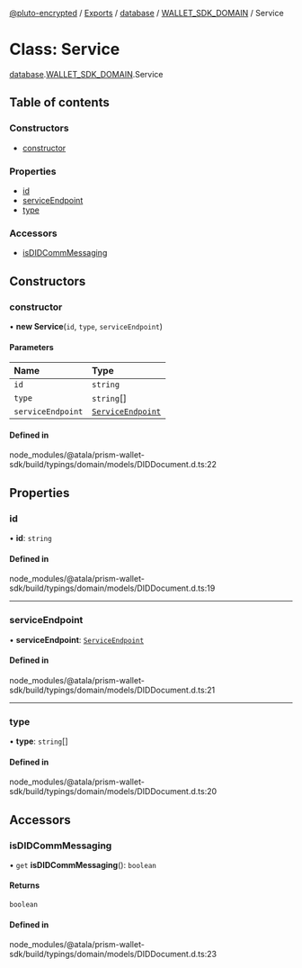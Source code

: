 [@pluto-encrypted](../README.md) / [Exports](../modules.md) / [database](../modules/database.md) / [WALLET\_SDK\_DOMAIN](../modules/database.WALLET_SDK_DOMAIN.md) / Service

# Class: Service

[database](../modules/database.md).[WALLET\_SDK\_DOMAIN](../modules/database.WALLET_SDK_DOMAIN.md).Service

## Table of contents

### Constructors

- [constructor](database.WALLET_SDK_DOMAIN.Service.md#constructor)

### Properties

- [id](database.WALLET_SDK_DOMAIN.Service.md#id)
- [serviceEndpoint](database.WALLET_SDK_DOMAIN.Service.md#serviceendpoint)
- [type](database.WALLET_SDK_DOMAIN.Service.md#type)

### Accessors

- [isDIDCommMessaging](database.WALLET_SDK_DOMAIN.Service.md#isdidcommmessaging)

## Constructors

### constructor

• **new Service**(`id`, `type`, `serviceEndpoint`)

#### Parameters

| Name | Type |
| :------ | :------ |
| `id` | `string` |
| `type` | `string`[] |
| `serviceEndpoint` | [`ServiceEndpoint`](database.WALLET_SDK_DOMAIN.ServiceEndpoint.md) |

#### Defined in

node_modules/@atala/prism-wallet-sdk/build/typings/domain/models/DIDDocument.d.ts:22

## Properties

### id

• **id**: `string`

#### Defined in

node_modules/@atala/prism-wallet-sdk/build/typings/domain/models/DIDDocument.d.ts:19

___

### serviceEndpoint

• **serviceEndpoint**: [`ServiceEndpoint`](database.WALLET_SDK_DOMAIN.ServiceEndpoint.md)

#### Defined in

node_modules/@atala/prism-wallet-sdk/build/typings/domain/models/DIDDocument.d.ts:21

___

### type

• **type**: `string`[]

#### Defined in

node_modules/@atala/prism-wallet-sdk/build/typings/domain/models/DIDDocument.d.ts:20

## Accessors

### isDIDCommMessaging

• `get` **isDIDCommMessaging**(): `boolean`

#### Returns

`boolean`

#### Defined in

node_modules/@atala/prism-wallet-sdk/build/typings/domain/models/DIDDocument.d.ts:23
